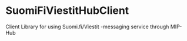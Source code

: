 # SuomiFiViestitHubClient
Client Library for using Suomi.fi/Viestit -messaging service through MIP-Hub
